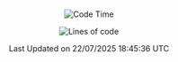 <div align="center">

<br />

 <!--START_SECTION:waka-->
![Code Time](http://img.shields.io/badge/Code%20Time-4%2C914%20hrs%2057%20mins-blue)

![Lines of code](https://img.shields.io/badge/%EC%A0%80%EB%8A%94%20%EC%97%AC%ED%83%9C%EA%B9%8C%EC%A7%80%20-2.0%20million%20%EC%A4%84%EC%9D%98%20%EC%BD%94%EB%93%9C%EB%A5%BC%20%EC%9E%91%EC%84%B1%ED%96%88%EC%96%B4%EC%9A%94.-blue)


 Last Updated on 22/07/2025 18:45:36 UTC
<!--END_SECTION:waka-->

</div>
